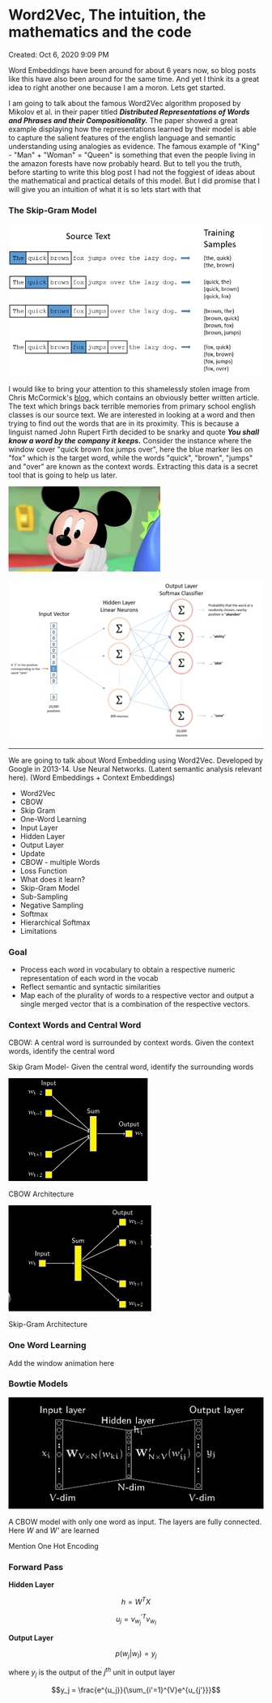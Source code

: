 # Word2Vec, The intuition, the mathematics and the code

Created: Oct 6, 2020 9:09 PM

Word Embeddings have been around for about 6 years now, so blog posts like this have also been around for the same time. And yet I think its a great idea to right another one because I am a moron. Lets get started. 

I am going to talk about the famous Word2Vec algorithm proposed by Mikolov et al. in their paper titled ***Distributed Representations of Words and Phrases and their Compositionality.*** The paper showed a great example displaying how the representations learned by their model is able to capture the salient features of the english language and semantic understanding using analogies as evidence. The famous example of "King" - "Man" + "Woman" = "Queen" is something that even the people living in the amazon forests have now probably heard. But to tell you the truth, before starting to write this blog post I had not the foggiest of ideas about the mathematical and practical details of this model. But I did promise that I will give you an intuition of what it is so lets start with that

### The Skip-Gram Model

![Word2Vec,%20The%20intuition,%20the%20mathematics%20and%20the%20c%202bc15668d8104b3d8be57e1dc620b966/skip-gram-data-image.png](Word2Vec,%20The%20intuition,%20the%20mathematics%20and%20the%20c%202bc15668d8104b3d8be57e1dc620b966/skip-gram-data-image.png)

I would like to bring your attention to this shamelessly stolen image from Chris McCormick's [blog](https://mccormickml.com/2016/04/19/word2vec-tutorial-the-skip-gram-model/), which contains an obviously better written article. The text which brings back terrible memories from primary school english classes is our source text. We are interested in looking at a word and then trying to find out the words that are in its proximity. This is because a linguist named John Rupert Firth decided to be snarky and quote ***You shall know a word by the company it keeps.*** Consider the instance where the window cover "quick brown fox jumps over", here the blue marker lies on "fox" which is the target word, while the words "quick", "brown", "jumps" and "over" are known as the context words. Extracting this data is a secret tool that is going to help us later. 

![Word2Vec,%20The%20intuition,%20the%20mathematics%20and%20the%20c%202bc15668d8104b3d8be57e1dc620b966/secret-tool-help-us-later.jpg](Word2Vec,%20The%20intuition,%20the%20mathematics%20and%20the%20c%202bc15668d8104b3d8be57e1dc620b966/secret-tool-help-us-later.jpg)

![Word2Vec,%20The%20intuition,%20the%20mathematics%20and%20the%20c%202bc15668d8104b3d8be57e1dc620b966/skip-gram-image.png](Word2Vec,%20The%20intuition,%20the%20mathematics%20and%20the%20c%202bc15668d8104b3d8be57e1dc620b966/skip-gram-image.png)

---

We are going to talk about Word Embedding using Word2Vec. Developed by Google in 2013-14. Use Neural Networks. (Latent semantic analysis relevant here). (Word Embeddings + Context Embeddings)  

- Word2Vec
- CBOW
- Skip Gram
- One-Word Learning
- Input Layer
- Hidden Layer
- Output Layer
- Update
- CBOW - multiple Words
- Loss Function
- What does it learn?
- Skip-Gram Model
- Sub-Sampling
- Negative Sampling
- Softmax
- Hierarchical Softmax
- Limitations

### Goal

- Process each word in vocabulary to obtain a respective numeric representation of each word in the vocab
- Reflect semantic and syntactic similarities
- Map each of the plurality of words to a respective vector and output a single merged vector that is a combination of the respective vectors.

### Context Words and Central Word

CBOW: A central word is surrounded by context words. Given the context words, identify the central word 

Skip Gram Model- Given the central word, identify the surrounding words

![Word2Vec,%20The%20intuition,%20the%20mathematics%20and%20the%20c%202bc15668d8104b3d8be57e1dc620b966/Screenshot_2020-10-20_at_12.04.37_PM.png](Word2Vec,%20The%20intuition,%20the%20mathematics%20and%20the%20c%202bc15668d8104b3d8be57e1dc620b966/Screenshot_2020-10-20_at_12.04.37_PM.png)

CBOW Architecture

![Word2Vec,%20The%20intuition,%20the%20mathematics%20and%20the%20c%202bc15668d8104b3d8be57e1dc620b966/Screenshot_2020-10-20_at_12.06.40_PM.png](Word2Vec,%20The%20intuition,%20the%20mathematics%20and%20the%20c%202bc15668d8104b3d8be57e1dc620b966/Screenshot_2020-10-20_at_12.06.40_PM.png)

Skip-Gram Architecture

### One Word Learning

Add the window animation here

### Bowtie Models

![Word2Vec,%20The%20intuition,%20the%20mathematics%20and%20the%20c%202bc15668d8104b3d8be57e1dc620b966/Screenshot_2020-10-20_at_12.11.54_PM.png](Word2Vec,%20The%20intuition,%20the%20mathematics%20and%20the%20c%202bc15668d8104b3d8be57e1dc620b966/Screenshot_2020-10-20_at_12.11.54_PM.png)

A CBOW model with only one word as input. The layers are fully connected. Here *W* and *W'* are learned

Mention One Hot Encoding 

### Forward Pass

**Hidden Layer**

$$h = W^TX $$

$$u_j = v_{w_{j}}^{'T}v_{w_{I}}$$

**Output Layer**

$$p(w_j|w_I) = y_j$$

where $y_j$ is the output of the $j^{th}$ unit in output layer

$$y_j = \frac{e^{u_j}}{\sum_{i'=1}^{V}e^{u_{j'}}}$$